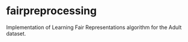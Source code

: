 # fairpreprocessing
Implementation of Learning Fair Representations algorithm for the Adult dataset.
